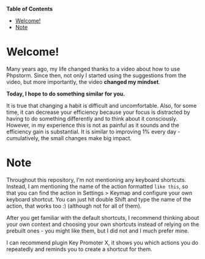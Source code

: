<!-- START doctoc generated TOC please keep comment here to allow auto update -->
<!-- DON'T EDIT THIS SECTION, INSTEAD RE-RUN doctoc TO UPDATE -->
**Table of Contents**

- [Welcome!](#welcome)
- [Note](#note)

<!-- END doctoc generated TOC please keep comment here to allow auto update -->

# Welcome!

Many years ago, my life changed thanks to a video about how to use Phpstorm. Since then, not only I started using the suggestions from the video, but more importantly, the video **changed my mindset**. 

**Today, I hope to do something similar for you.**

It is true that changing a habit is difficult and uncomfortable. Also, for some time, it can decrease your efficiency because your focus is distracted by having to do something differently and to think about it consciously. However, in my experience this is not as painful as it sounds and the efficiency gain is substantial. It is similar to improving 1% every day - cumulatively, the small changes make big impact.

# Note

Throughout this repository, I'm not mentioning any keyboard shortcuts. Instead, I am mentioning the name of the action formatted `like this`, so that you can find the action in Settings > Keymap and configure your own keyboard shortcut.
You can just hit double Shift and type the name of the action, that works too :) (although not for all of them).

After you get familiar with the default shortcuts, I recommend thinking about your own context and choosing your own shortcuts instead of relying on the prebuilt ones - you might like them, but I did not and I much prefer mine.

I can recommend plugin Key Promoter X, it shows you which actions you do repeatedly and reminds you to create a shortcut for them.
